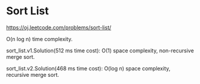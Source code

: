 Sort List
=============

https://oj.leetcode.com/problems/sort-list/

O(n log n) time complexity.

sort_list.v1.Solution(512 ms time cost): O(1) space complexity, non-recursive merge sort.

sort_list.v2.Solution(468 ms time cost): O(log n) space complexity, recursive merge sort.

